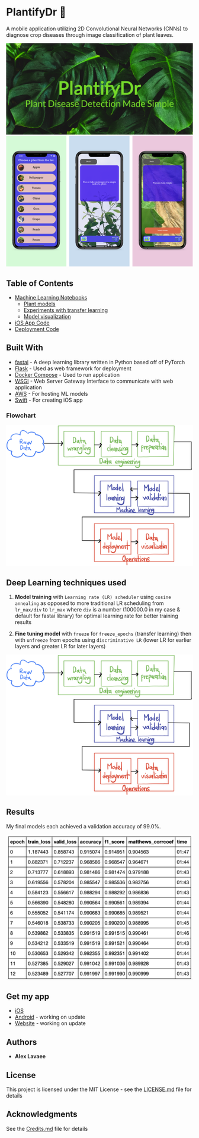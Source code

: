 # PlantifyDr 🌿

A mobile application utilizing 2D Convolutional Neural Networks (CNNs) to diagnose crop diseases through image classification of plant leaves.

![](images/PlantifyDr-feature-graphic.png)
![](images/iOSImage.png)

## Table of Contents

- [Machine Learning Notebooks](notebooks)
  - [Plant models](notebooks/plants)
  - [Experiments with transfer learning](notebooks/experiments)
  - [Model visualization](images/Resnet50.onnx.png)
- [iOS App Code](PlantifyDr_iOS)
- [Deployment Code](plantifydr)

## Built With

- [fastai](https://docs.fast.ai/) - A deep learning library written in Python based off of PyTorch
- [Flask](https://flask.palletsprojects.com/en/1.1.x/) - Used as web framework for deployment
- [Docker Compose](https://docs.docker.com/compose/) - Used to run application
- [WSGI](https://wsgi.readthedocs.io/en/latest/what.html) - Web Server Gateway Interface to communicate with web application
- [AWS](https://aws.amazon.com/) - For hosting ML models
- [Swift](https://developer.apple.com/swift/) - For creating iOS app
  <!-- ![](images/Resources.png) -->

### Flowchart

![](images/Flowchart.jpg)

## Deep Learning techniques used

1. **Model training** with `Learning rate (LR) scheduler` using `cosine annealing` as opposed to more traditional LR scheduling from `lr_max/div` to `lr_max` where `div` is a number (100000.0 in my case & default for fastai library) for optimal learning rate for better training results

2. **Fine tuning model** with `freeze` for `freeze_epochs` (transfer learning) then with `unfreeze` from epochs using `discriminative LR` (lower LR for earlier layers and greater LR for later layers)

![](images/Flowchart.jpg)

## Results

My final models each achieved a validation accuracy of 99.0%.

![](images/Tomato_Table.png)

## Get my app

- [iOS](https://apps.apple.com/us/app/plantifydr/id1530756725)
- [Android](https://play.google.com/store/apps/details?id=com.onrender.plantify) - working on update
- [Website](https://plantify.onrender.com/) - working on update

## Authors

- **Alex Lavaee**

## License

This project is licensed under the MIT License - see the [LICENSE.md](LICENSE.md) file for details

## Acknowledgments

See the [Credits.md](Credits.md) file for details
